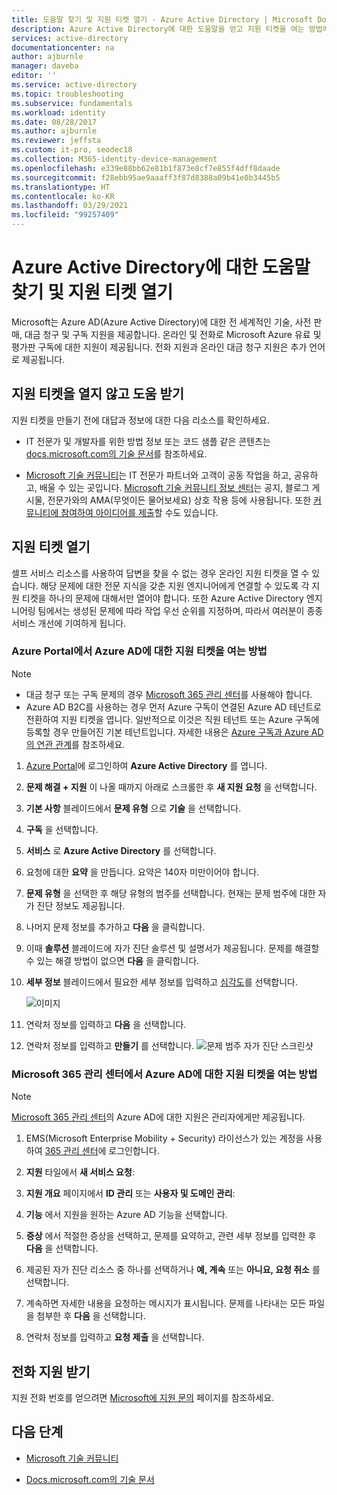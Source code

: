 ```yaml
---
title: 도움말 찾기 및 지원 티켓 열기 - Azure Active Directory | Microsoft Docs
description: Azure Active Directory에 대한 도움말을 얻고 지원 티켓을 여는 방법에 대한 지침입니다.
services: active-directory
documentationcenter: na
author: ajburnle
manager: daveba
editor: ''
ms.service: active-directory
ms.topic: troubleshooting
ms.subservice: fundamentals
ms.workload: identity
ms.date: 08/28/2017
ms.author: ajburnle
ms.reviewer: jeffsta
ms.custom: it-pro, seodec18
ms.collection: M365-identity-device-management
ms.openlocfilehash: e339e88bb62e81b1f873e8cf7e855f4dff8daade
ms.sourcegitcommit: f28ebb95ae9aaaff3f87d8388a09b41e0b3445b5
ms.translationtype: HT
ms.contentlocale: ko-KR
ms.lasthandoff: 03/29/2021
ms.locfileid: "99257409"
---
```

# <a name="find-help-and-open-a-support-ticket-for-azure-active-directory"></a>Azure Active Directory에 대한 도움말 찾기 및 지원 티켓 열기
Microsoft는 Azure AD(Azure Active Directory)에 대한 전 세계적인 기술, 사전 판매, 대금 청구 및 구독 지원을 제공합니다. 온라인 및 전화로 Microsoft Azure 유료 및 평가판 구독에 대한 지원이 제공됩니다. 전화 지원과 온라인 대금 청구 지원은 추가 언어로 제공됩니다. 

## <a name="find-help-without-opening-a-support-ticket"></a>지원 티켓을 열지 않고 도움 받기

지원 티켓을 만들기 전에 대답과 정보에 대한 다음 리소스를 확인하세요. 

* IT 전문가 및 개발자를 위한 방법 정보 또는 코드 샘플 같은 콘텐츠는 [docs.microsoft.com의 기술 문서](../index.yml)를 참조하세요.

* [Microsoft 기술 커뮤니티](https://techcommunity.microsoft.com/)는 IT 전문가 파트너와 고객이 공동 작업을 하고, 공유하고, 배울 수 있는 곳입니다. [Microsoft 기술 커뮤니티 정보 센터](https://techcommunity.microsoft.com/t5/Community-Info-Center/ct-p/Community-Info-Center)는 공지, 블로그 게시물, 전문가와의 AMA(무엇이든 물어보세요) 상호 작용 등에 사용됩니다. 또한 [커뮤니티에 참여하여 아이디어를 제출](https://techcommunity.microsoft.com/t5/Communities/ct-p/communities)할 수도 있습니다.


## <a name="open-a-support-ticket"></a>지원 티켓 열기

셀프 서비스 리소스를 사용하여 답변을 찾을 수 없는 경우 온라인 지원 티켓을 열 수 있습니다. 해당 문제에 대한 전문 지식을 갖춘 지원 엔지니어에게 연결할 수 있도록 각 지원 티켓을 하나의 문제에 대해서만 열어야 합니다. 또한 Azure Active Directory 엔지니어링 팀에서는 생성된 문제에 따라 작업 우선 순위를 지정하며, 따라서 여러분이 종종 서비스 개선에 기여하게 됩니다.

### <a name="how-to-open-a-support-ticket-for-azure-ad-in-the-azure-portal"></a>Azure Portal에서 Azure AD에 대한 지원 티켓을 여는 방법

> [!NOTE]
> * 대금 청구 또는 구독 문제의 경우 [Microsoft 365 관리 센터](https://admin.microsoft.com)를 사용해야 합니다.  
> * Azure AD B2C를 사용하는 경우 먼저 Azure 구독이 연결된 Azure AD 테넌트로 전환하여 지원 티켓을 엽니다. 일반적으로 이것은 직원 테넌트 또는 Azure 구독에 등록할 경우 만들어진 기본 테넌트입니다. 자세한 내용은 [Azure 구독과 Azure AD의 연관 관계](active-directory-how-subscriptions-associated-directory.md)를 참조하세요.

1. [Azure Portal](https://portal.azure.com)에 로그인하여 **Azure Active Directory** 를 엽니다.
   
1. **문제 해결 + 지원** 이 나올 때까지 아래로 스크롤한 후 **새 지원 요청** 을 선택합니다.
   
1. **기본 사항** 블레이드에서 **문제 유형** 으로 **기술** 을 선택합니다.

1. **구독** 을 선택합니다.

1. **서비스** 로 **Azure Active Directory** 를 선택합니다.

1. 요청에 대한 **요약** 을 만듭니다. 요약은 140자 미만이어야 합니다.
  
1. **문제 유형** 을 선택한 후 해당 유형의 범주를 선택합니다. 현재는 문제 범주에 대한 자가 진단 정보도 제공됩니다.
  
1. 나머지 문제 정보를 추가하고 **다음** 을 클릭합니다. 

1. 이때 **솔루션** 블레이드에 자가 진단 솔루션 및 설명서가 제공됩니다. 문제를 해결할 수 있는 해결 방법이 없으면 **다음** 을 클릭합니다. 

1. **세부 정보** 블레이드에서 필요한 세부 정보를 입력하고 [심각도](https://azure.microsoft.com/support/plans/response/)를 선택합니다. 
 
    ![이미지](https://user-images.githubusercontent.com/13383753/76565580-1c284900-6468-11ea-8c0f-85af98097b6f.png)
 
1. 연락처 정보를 입력하고 **다음** 을 선택합니다. 

1. 연락처 정보를 입력하고 **만들기** 를 선택합니다.
  ![문제 범주 자가 진단 스크린샷](./media/active-directory-troubleshooting-support-howto/open-support-ticket.png)

### <a name="how-to-open-a-support-ticket-for-azure-ad-in-the-microsoft-365-admin-center"></a>Microsoft 365 관리 센터에서 Azure AD에 대한 지원 티켓을 여는 방법

> [!NOTE]
> [Microsoft 365 관리 센터](https://admin.microsoft.com)의 Azure AD에 대한 지원은 관리자에게만 제공됩니다.

1. EMS(Microsoft Enterprise Mobility + Security) 라이선스가 있는 계정을 사용하여 [ 365 관리 센터](https://admin.microsoft.com)에 로그인합니다.

1. **지원** 타일에서 **새 서비스 요청**:

1. **지원 개요** 페이지에서 **ID 관리** 또는 **사용자 및 도메인 관리**:

1. **기능** 에서 지원을 원하는 Azure AD 기능을 선택합니다.

1. **증상** 에서 적절한 증상을 선택하고, 문제를 요약하고, 관련 세부 정보를 입력한 후 **다음** 을 선택합니다.

1. 제공된 자가 진단 리소스 중 하나를 선택하거나 **예, 계속** 또는 **아니요, 요청 취소** 를 선택합니다.

1. 계속하면 자세한 내용을 요청하는 메시지가 표시됩니다. 문제를 나타내는 모든 파일을 첨부한 후 **다음** 을 선택합니다.

1. 연락처 정보를 입력하고 **요청 제출** 을 선택합니다.

## <a name="get-phone-support"></a>전화 지원 받기

지원 전화 번호를 얻으려면 [Microsoft에 지원 문의](https://portal.office.com/Support/ContactUs.aspx) 페이지를 참조하세요.

##  <a name="next-steps"></a>다음 단계

* [Microsoft 기술 커뮤니티](https://techcommunity.microsoft.com/)

* [Docs.microsoft.com의 기술 문서](../index.yml)
